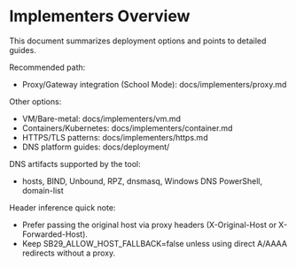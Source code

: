 # Implementers Overview

This document summarizes deployment options and points to detailed guides.

Recommended path:
- Proxy/Gateway integration (School Mode): docs/implementers/proxy.md

Other options:
- VM/Bare-metal: docs/implementers/vm.md
- Containers/Kubernetes: docs/implementers/container.md
- HTTPS/TLS patterns: docs/implementers/https.md
- DNS platform guides: docs/deployment/

DNS artifacts supported by the tool:
- hosts, BIND, Unbound, RPZ, dnsmasq, Windows DNS PowerShell, domain-list

Header inference quick note:
- Prefer passing the original host via proxy headers (X-Original-Host or X-Forwarded-Host).
- Keep SB29_ALLOW_HOST_FALLBACK=false unless using direct A/AAAA redirects without a proxy.
